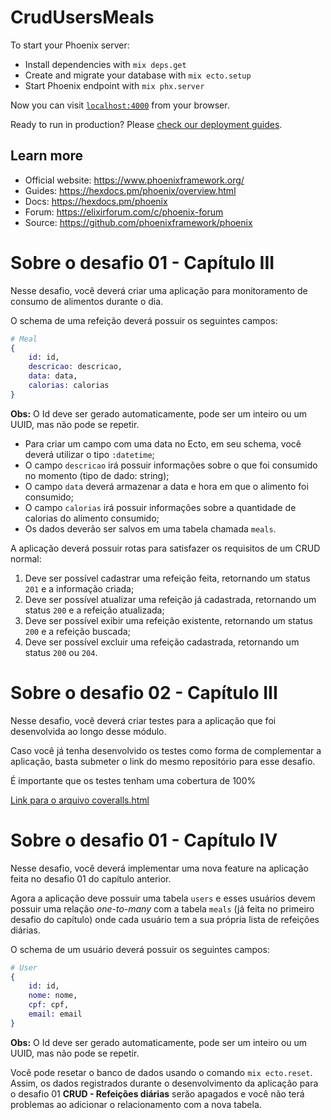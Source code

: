 # CrudUsersMeals

To start your Phoenix server:

  * Install dependencies with `mix deps.get`
  * Create and migrate your database with `mix ecto.setup`
  * Start Phoenix endpoint with `mix phx.server`

Now you can visit [`localhost:4000`](http://localhost:4000) from your browser.

Ready to run in production? Please [check our deployment guides](https://hexdocs.pm/phoenix/deployment.html).

## Learn more

  * Official website: https://www.phoenixframework.org/
  * Guides: https://hexdocs.pm/phoenix/overview.html
  * Docs: https://hexdocs.pm/phoenix
  * Forum: https://elixirforum.com/c/phoenix-forum
  * Source: https://github.com/phoenixframework/phoenix


  

# Sobre o desafio 01 - Capítulo III

Nesse desafio, você deverá criar uma aplicação para monitoramento de consumo de alimentos durante o dia.

O schema de uma refeição deverá possuir os seguintes campos:

```elixir
# Meal
{
	id: id,
	descricao: descricao,
	data: data,
	calorias: calorias
}
```

**Obs:** O Id deve ser gerado automaticamente, pode ser um inteiro ou um UUID, mas não pode se repetir.

- Para criar um campo com uma data no Ecto, em seu schema, você deverá utilizar o tipo `:datetime`;
- O campo `descricao` irá possuir informações sobre o que foi consumido no momento (tipo de dado: string);
- O campo `data` deverá armazenar a data e hora em que o alimento foi consumido;
- O campo `calorias` irá possuir informações sobre a quantidade de calorias do alimento consumido;
- Os dados deverão ser salvos em uma tabela chamada `meals`.

A aplicação deverá possuir rotas para satisfazer os requisitos de um CRUD normal:

1. Deve ser possível cadastrar uma refeição feita, retornando um status `201` e a informação criada;
2. Deve ser possível atualizar uma refeição já cadastrada, retornando um status `200` e a refeição atualizada;
3. Deve ser possível exibir uma refeição existente, retornando um status `200` e a refeição buscada;
4. Deve ser possível excluir uma refeição cadastrada, retornando um status `200` ou `204`.

# Sobre o desafio 02 - Capítulo III

Nesse desafio, você deverá criar testes para a aplicação que foi desenvolvida ao longo desse módulo. 

Caso você já tenha desenvolvido os testes como forma de complementar a aplicação, basta submeter o link do mesmo repositório para esse desafio.

É importante que os testes tenham uma cobertura de 100%

[Link para o arquivo coveralls.html](https://rawgit.com/svgreve/crud_meals/main/cover/excoveralls.html)

# Sobre o desafio 01 - Capítulo IV

Nesse desafio, você deverá implementar uma nova feature na aplicação feita no desafio 01 do capítulo anterior.

Agora a aplicação deve possuir uma tabela `users` e esses usuários devem possuir uma relação *one-to-many* com a tabela `meals` (já feita no primeiro desafio do capítulo) onde cada usuário tem a sua própria lista de refeições diárias.

O schema de um usuário deverá possuir os seguintes campos:

```elixir
# User
{
	id: id,
	nome: nome,
	cpf: cpf,
	email: email
}
```

**Obs:** O Id deve ser gerado automaticamente, pode ser um inteiro ou um UUID, mas não pode se repetir.

Você pode resetar o banco de dados usando o comando `mix ecto.reset`. Assim, os dados registrados durante o desenvolvimento da aplicação para o desafio 01 **CRUD - Refeições diárias** serão apagados e você não terá problemas ao adicionar o relacionamento com a nova tabela.
